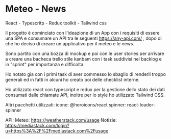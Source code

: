# Meteo - News

React - Typescritp - Redux toolkit - Tailwind css

Il progetto è cominciato con l'ideazione di un App con i requisiti di essere una SPA e consumare un API tra le seguenti
https://any-api.com/ , dopo di che ho deciso di creare un applicativo per il meteo e le news.

Sono partito con una bozza di mockup e poi con le user stories per arrivare a creare una bacheca trello
stile kanbam con i task suddivisi nel backlog e in "sprint" per importanza e difficolta.

Ho notato gia con i primi task di aver commesso lo sbaglio di renderli troppo generali ed in fatti in alcuni ho creato poi delle checklist interne.

Ho utilizzato react con typescript e redux per la gestione dello stato dei dati consumati dalle chiamate API, inoltre
per lo style ho utilizzato Tailwind CSS.

Altri pacchetti utilizzati:
icone: @heroicons/react
spinner: react-loader-spinner

API:
Meteo: https://weatherstack.com/usage
Notizie: https://mediastack.com/login?u=https%3A%2F%2Fmediastack.com%2Fusage

